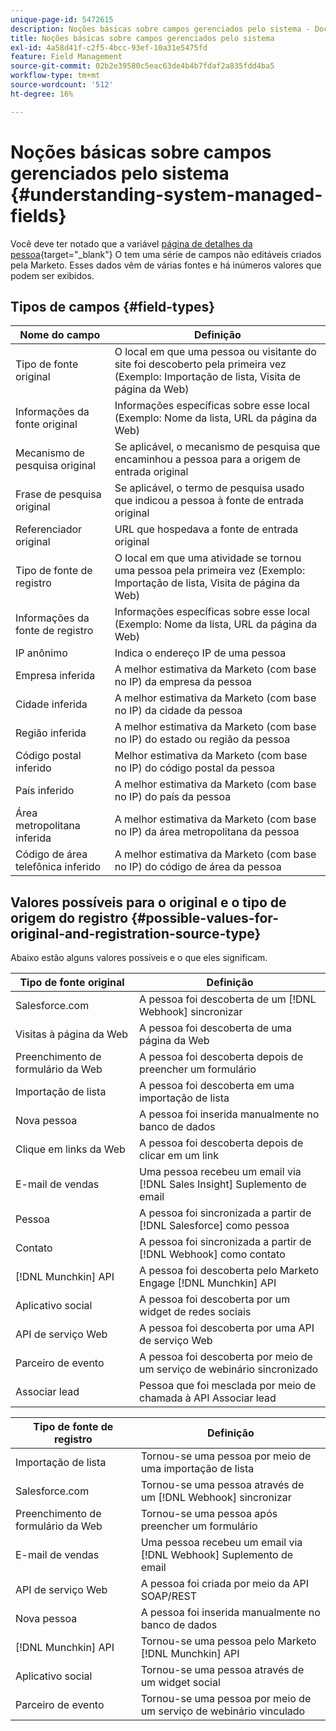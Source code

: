 ```yaml
---
unique-page-id: 5472615
description: Noções básicas sobre campos gerenciados pelo sistema - Documentação do Marketo - Documentação do produto
title: Noções básicas sobre campos gerenciados pelo sistema
exl-id: 4a58d41f-c2f5-4bcc-93ef-10a31e5475fd
feature: Field Management
source-git-commit: 02b2e39580c5eac63de4b4b7fdaf2a835fdd4ba5
workflow-type: tm+mt
source-wordcount: '512'
ht-degree: 16%

---
```


# Noções básicas sobre campos gerenciados pelo sistema {#understanding-system-managed-fields}

Você deve ter notado que a variável [página de detalhes da pessoa](/help/marketo/product-docs/core-marketo-concepts/smart-lists-and-static-lists/managing-people-in-smart-lists/using-the-person-detail-page.md){target="_blank"} O tem uma série de campos não editáveis criados pela Marketo. Esses dados vêm de várias fontes e há inúmeros valores que podem ser exibidos.

## Tipos de campos {#field-types}

| **Nome do campo** | **Definição** |
|---|---|
| Tipo de fonte original | O local em que uma pessoa ou visitante do site foi descoberto pela primeira vez (Exemplo: Importação de lista, Visita de página da Web) |
| Informações da fonte original | Informações específicas sobre esse local (Exemplo: Nome da lista, URL da página da Web) |
| Mecanismo de pesquisa original | Se aplicável, o mecanismo de pesquisa que encaminhou a pessoa para a origem de entrada original |
| Frase de pesquisa original | Se aplicável, o termo de pesquisa usado que indicou a pessoa à fonte de entrada original |
| Referenciador original | URL que hospedava a fonte de entrada original |
| Tipo de fonte de registro | O local em que uma atividade se tornou uma pessoa pela primeira vez (Exemplo: Importação de lista, Visita de página da Web) |
| Informações da fonte de registro | Informações específicas sobre esse local (Exemplo: Nome da lista, URL da página da Web) |
| IP anônimo | Indica o endereço IP de uma pessoa |
| Empresa inferida | A melhor estimativa da Marketo (com base no IP) da empresa da pessoa |
| Cidade inferida | A melhor estimativa da Marketo (com base no IP) da cidade da pessoa |
| Região inferida | A melhor estimativa da Marketo (com base no IP) do estado ou região da pessoa |
| Código postal inferido | Melhor estimativa da Marketo (com base no IP) do código postal da pessoa |
| País inferido | A melhor estimativa da Marketo (com base no IP) do país da pessoa |
| Área metropolitana inferida | A melhor estimativa da Marketo (com base no IP) da área metropolitana da pessoa |
| Código de área telefônica inferido | A melhor estimativa da Marketo (com base no IP) do código de área da pessoa |

## Valores possíveis para o original e o tipo de origem do registro {#possible-values-for-original-and-registration-source-type}

Abaixo estão alguns valores possíveis e o que eles significam.

| **Tipo de fonte original** | **Definição** |
|---|---|
| Salesforce.com | A pessoa foi descoberta de um [!DNL Webhook] sincronizar |
| Visitas à página da Web | A pessoa foi descoberta de uma página da Web |
| Preenchimento de formulário da Web | A pessoa foi descoberta depois de preencher um formulário |
| Importação de lista | A pessoa foi descoberta em uma importação de lista |
| Nova pessoa | A pessoa foi inserida manualmente no banco de dados |
| Clique em links da Web | A pessoa foi descoberta depois de clicar em um link |
| E-mail de vendas | Uma pessoa recebeu um email via [!DNL Sales Insight] Suplemento de email |
| Pessoa | A pessoa foi sincronizada a partir de [!DNL Salesforce] como pessoa |
| Contato | A pessoa foi sincronizada a partir de [!DNL Webhook] como contato |
| [!DNL Munchkin] API | A pessoa foi descoberta pelo Marketo Engage [!DNL Munchkin] API |
| Aplicativo social | A pessoa foi descoberta por um widget de redes sociais |
| API de serviço Web | A pessoa foi descoberta por uma API de serviço Web |
| Parceiro de evento | A pessoa foi descoberta por meio de um serviço de webinário sincronizado |
| Associar lead | Pessoa que foi mesclada por meio de chamada à API Associar lead |

| **Tipo de fonte de registro** | **Definição** |
|---|---|
| Importação de lista | Tornou-se uma pessoa por meio de uma importação de lista |
| Salesforce.com | Tornou-se uma pessoa através de um [!DNL Webhook] sincronizar |
| Preenchimento de formulário da Web | Tornou-se uma pessoa após preencher um formulário |
| E-mail de vendas | Uma pessoa recebeu um email via [!DNL Webhook] Suplemento de email |
| API de serviço Web | A pessoa foi criada por meio da API SOAP/REST |
| Nova pessoa | A pessoa foi inserida manualmente no banco de dados |
| [!DNL Munchkin] API | Tornou-se uma pessoa pelo Marketo [!DNL Munchkin] API |
| Aplicativo social | Tornou-se uma pessoa através de um widget social |
| Parceiro de evento | Tornou-se uma pessoa por meio de um serviço de webinário vinculado |
